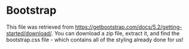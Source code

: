 # Bootstrap 

This file was retrieved from https://getbootstrap.com/docs/5.2/getting-started/download/. You can download a zip file, extract it, and find the bootstrap.css file - which contains all of the styling already done for us! 